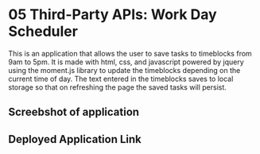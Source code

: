 # 05 Third-Party APIs: Work Day Scheduler

This is an application that allows the user to save tasks to timeblocks from 9am to 5pm. It is made with html, css, and javascript powered by jquery using the moment.js library to update the timeblocks depending on the current time of day.
The text entered in the timeblocks saves to local storage so that on refreshing the page the saved tasks will persist.

## Screebshot of application


## Deployed Application Link
